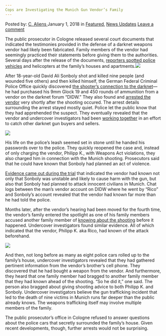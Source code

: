 ```yaml
---
Cops are Investigating the Munich Gun Vendor’s Family
---
```

<article class="post-listing post-24221 post type-post status-publish format-standard has-post-thumbnail hentry category-deepdot-news category-news-updates tag-cops tag-family tag-gun tag-investigating tag-munich tag-vendors">
<div class="post-inner">
<span>Posted by: <a href="https://www.deepdotweb.com/author/caliens/" title="">C. Aliens </a></span>
<span>January 1, 2018</span>
<span>in <a href="https://www.deepdotweb.com/category/deepdot-news/" rel="category tag">Featured</a>, <a href="https://www.deepdotweb.com/category/news-updates/" rel="category tag">News Updates</a></span>
<span><a href="https://www.deepdotweb.com/2018/01/01/cops-investigating-munich-gun-vendors-family/#respond">Leave a comment</a></span>
</p>
<div class="clear"></div>
<div class="entry">
<p>The public prosecutor in Cologne released several court documents that indicated the testimonies provided in the defense of a darknet weapons vendor had likely been fabricated. Family members of the vendor had seemingly practiced their statements before giving them to the authorities. Several days after the release of the documents, <a href="https://www.ksta.de/region/rhein-erft/pulheim/pulheim-grosses-aufgebot-an-polizei---waffengeschaefte-im-darknet--29296786?originalReferrer=">reporters spotted police vehicles</a> and helicopters at the family’s houses and apartments.<img class="wp-image-24224 aligncenter" src="https://www.deepdotweb.com/wp-content/uploads/2017/12/word-image-83.jpeg" srcset="https://www.deepdotweb.com/wp-content/uploads/2017/12/word-image-83.jpeg 660w, https://www.deepdotweb.com/wp-content/uploads/2017/12/word-image-83-300x150.jpeg 300w" sizes="(max-width: 660px) 100vw, 660px" /></p>
<p>After 18-year-old David Ali Sonboly shot and killed nine people (and wounded five others) and then killed himself, the German Federal Criminal Police Office quickly discovered <a href="https://www.deepdotweb.com/2016/07/24/munich-gunman-got-weapon-darknet/">the shooter’s connection to the darknet</a>—he had purchased his 9mm Glock 19 and 450 rounds of ammunition from a vendor on the darknet forum “DIDW.” They also found and <a href="https://www.deepdotweb.com/2016/08/25/german-dnm-vendor-arrested-selling-glock-munich-shooter/">arrested the vendor</a> very shortly after the shooting occured. The arrest details surrounding the arrest stayed mostly quiet. Police let the public know that they had apprehended the suspect. They eventually revealed that the vendor and undercover investigators had been <a href="https://www.deepdotweb.com/2016/10/25/darknet-weapon-vendor-sold-weapons-munich-gunman-working-police/">working together</a> in an effort to catch other darknet gun buyers and sellers.</p>
<p><img class="wp-image-24225" src="https://www.deepdotweb.com/wp-content/uploads/2017/12/word-image-84.jpeg" srcset="https://www.deepdotweb.com/wp-content/uploads/2017/12/word-image-84.jpeg 800w, https://www.deepdotweb.com/wp-content/uploads/2017/12/word-image-84-300x169.jpeg 300w" sizes="(max-width: 800px) 100vw, 800px" /></p>
<p>His life on the police’s leash seemed set in stone until he handed his passwords over to the police. They quickly reopened the case and, instead of only charging the vendor, Philipp K., with Weapons Act violations, they also charged him in connection with the Munich shooting. Prosecutors said that he could have known that Sonboly had planned an act of violence.</p>
<p><a href="https://www.deepdotweb.com/2017/09/05/details-released-case-german-arms-dealer-sold-glock-gun-munich-shooter/">Evidence came out during the trial</a> that indicated the vendor had known not only that Sonboly was unstable and likely to cause harm with the gun, but also that Sonboly had planned to attack innocent civilians in Munich. Chat logs between the man’s vendor account on DIDW where he went by “Rico” and Sonboly’s account revealed that the vendor had known far more than he had told the police.</p>
<p>Months later, after the vendor’s hearing had been moved for the fourth time, the vendor’s family entered the spotlight as one of his family members accused another family member of <a href="https://www.deepdotweb.com/2016/11/19/weapon-vendors-case-reopened-charged-negligent-homicide-munich-shooting/">knowing about the shooting</a> before it happened. Undercover investigators found similar evidence. All of which indicated that the vendor, Philipp K. aka Rico, had known of the attack beforehand.</p>
<p><img class="wp-image-24226" src="https://www.deepdotweb.com/wp-content/uploads/2017/12/word-image-85.jpeg" srcset="https://www.deepdotweb.com/wp-content/uploads/2017/12/word-image-85.jpeg 800w, https://www.deepdotweb.com/wp-content/uploads/2017/12/word-image-85-300x169.jpeg 300w" sizes="(max-width: 800px) 100vw, 800px" /></p>
<p>And then, not long before as many as eight police cars rolled up to the family’s house, undercover investigators revealed that they had gathered pertinent information from the vendor’s brother’s cell phone. They discovered that he had bought a weapon from the vendor. And furthermore, they heard that one family member had bragged to another family member that they had known ahead of the shooting. “So he did it,” one said. The person also bragged about giving shooting advice to both Philipp K. and Sonboly. Undercover investigators believe the gun trafficking incident that led to the death of nine victims in Munich runs far deeper than the public already knows. The weapons trafficking itself may involve multiple members of the family.</p>
<p>The public prosecutor&#8217;s office in Cologne refused to answer questions about the police cars that secretly surrounded the family’s house. Given recent developments, though, further arrests would not be surprising.</p>
</div>
<span style="display:none"><a href="https://www.deepdotweb.com/tag/cops/" rel="tag">cops</a> <a href="https://www.deepdotweb.com/tag/family/" rel="tag">family</a> <a href="https://www.deepdotweb.com/tag/gun/" rel="tag">gun</a> <a href="https://www.deepdotweb.com/tag/investigating/" rel="tag">investigating</a> <a href="https://www.deepdotweb.com/tag/munich/" rel="tag">munich</a> <a href="https://www.deepdotweb.com/tag/vendors/" rel="tag">vendors</a></span> <span style="display:none" class="updated">2018-01-01</span>
<div style="display:none" class="vcard author" itemprop="author" itemscope itemtype="http://schema.org/Person"><strong class="fn" itemprop="name"><a href="https://www.deepdotweb.com/author/caliens/" title="Posts by C. Aliens" rel="author">C. Aliens</a></strong></div>
</div>
</article>

